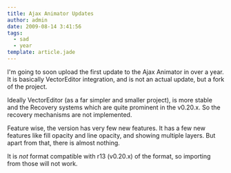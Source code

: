 ```yaml
---
title: Ajax Animator Updates
author: admin
date: 2009-08-14 3:41:56
tags: 
  - sad
  - year
template: article.jade
---
```


I'm going to soon upload the first update to the Ajax Animator in over a year. It is basically VectorEditor integration, and is not an actual update, but a fork of the project.

Ideally VectorEditor (as a far simpler and smaller project), is more stable and the Recovery systems which are quite prominent in the v0.20.x. So the recovery mechanisms are not implemented.

Feature wise, the version has very few new features. It has a few new features like fill opacity and line opacity, and showing multiple layers. But apart from that, there is almost nothing.

It is *not* format compatible with r13 (v0.20.x) of the format, so importing from those will not work.
